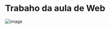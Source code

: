 # Trabaho da aula de Web
![image](https://github.com/user-attachments/assets/3c4298fd-8f91-49b6-8ab3-18960ca2c859)
